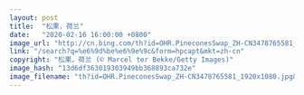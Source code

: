 ```yaml
---
layout: post
title:  "松果，荷兰"
date:   "2020-02-16 16:00:00 +0800"
image_url: "http://cn.bing.com/th?id=OHR.PineconesSwap_ZH-CN3478765581_1920x1080.jpg&rf=LaDigue_1920x1080.jpg&pid=hp"
link: "/search?q=%e6%9d%be%e6%9e%9c&form=hpcapt&mkt=zh-cn"
copyright: "松果，荷兰 (© Marcel ter Bekke/Getty Images)"
image_hash: "13d6df363019303949bb368893ca732e"
image_filename: "th?id=OHR.PineconesSwap_ZH-CN3478765581_1920x1080.jpg&rf=LaDigue_1920x1080.jpg&pid=hp"
---
```

